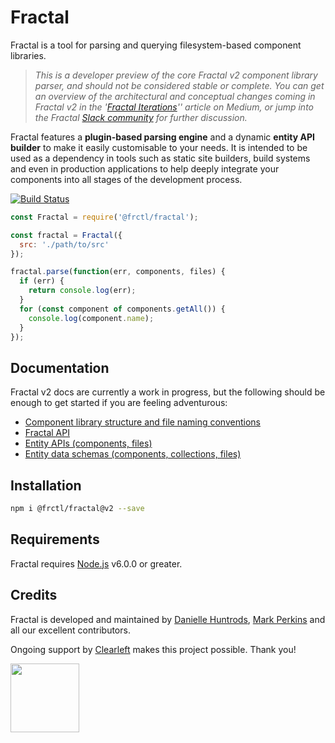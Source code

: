 # Fractal

Fractal is a tool for parsing and querying filesystem-based component libraries.

> _This is a developer preview of the core Fractal v2 component library parser, and should not be considered stable or complete. You can get an overview of the architectural and conceptual changes coming in Fractal v2 in the '[Fractal Iterations](https://medium.com/@frctl/fractal-iterations-c9c42e19d3e0)'' article on Medium, or jump into the Fractal [Slack community](http://slack.fractal.build) for further discussion._

Fractal features a **plugin-based parsing engine** and a dynamic **entity API builder** to make it easily customisable to your needs. It is intended to be used as a dependency in tools such as static site builders, build systems and even in production applications to help deeply integrate your components into all stages of the development process.

[![Build Status](https://img.shields.io/travis/frctl/fractal/v2.svg?style=flat-square)](https://travis-ci.org/frctl/fractal)
<!-- [![NPM Version](https://img.shields.io/npm/v/@frctl/fractal.svg?style=flat-square)](https://www.npmjs.com/package/@frctl/fractal) -->

```js
const Fractal = require('@frctl/fractal');

const fractal = Fractal({
  src: './path/to/src'
});

fractal.parse(function(err, components, files) {
  if (err) {
    return console.log(err);
  }
  for (const component of components.getAll()) {
    console.log(component.name);
  }
});

```

## Documentation

Fractal v2 docs are currently a work in progress, but the following should be enough to get started if you are feeling adventurous:

* [Component library structure and file naming conventions](/docs/directory-structure.md)
* [Fractal API](/docs/fractal.md)
* [Entity APIs (components, files)](/docs/entity-apis.md)
* [Entity data schemas (components, collections, files)](/docs/entity-schemas.md)

## Installation

```bash
npm i @frctl/fractal@v2 --save
```

## Requirements

Fractal requires [Node.js](https://nodejs.org) v6.0.0 or greater.

## Credits

Fractal is developed and maintained by [Danielle Huntrods](http://github.com/dkhuntrods), [Mark Perkins](http://github.com/allmarkedup) and all our excellent contributors.

Ongoing support by [Clearleft](https://clearleft.com) makes this project possible. Thank you!

<a href="https://clearleft.com"><img width="110" src="http://clearleft.s3.amazonaws.com/logo.png"></a>
